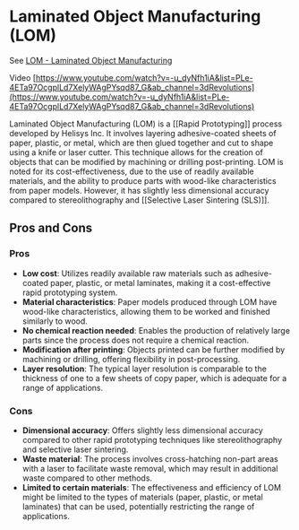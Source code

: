 # Laminated Object Manufacturing (LOM)
See [LOM - Laminated Object Manufacturing](https://en.wikipedia.org/wiki/Laminated_object_manufacturing)

Video [https://www.youtube.com/watch?v=-u_dyNfh1iA&list=PLe-4ETa97OcgplLd7XelyWAgPYsqd87_G&ab_channel=3dRevolutions](https://www.youtube.com/watch?v=-u_dyNfh1iA&list=PLe-4ETa97OcgplLd7XelyWAgPYsqd87_G&ab_channel=3dRevolutions)

Laminated Object Manufacturing (LOM) is a [[Rapid Prototyping]] process developed by Helisys Inc. It involves layering adhesive-coated sheets of paper, plastic, or metal, which are then glued together and cut to shape using a knife or laser cutter. This technique allows for the creation of objects that can be modified by machining or drilling post-printing. LOM is noted for its cost-effectiveness, due to the use of readily available materials, and the ability to produce parts with wood-like characteristics from paper models. However, it has slightly less dimensional accuracy compared to stereolithography and [[Selective Laser Sintering (SLS)]].

## Pros and Cons

### Pros
- **Low cost**: Utilizes readily available raw materials such as adhesive-coated paper, plastic, or metal laminates, making it a cost-effective rapid prototyping system.
- **Material characteristics**: Paper models produced through LOM have wood-like characteristics, allowing them to be worked and finished similarly to wood.
- **No chemical reaction needed**: Enables the production of relatively large parts since the process does not require a chemical reaction.
- **Modification after printing**: Objects printed can be further modified by machining or drilling, offering flexibility in post-processing.
- **Layer resolution**: The typical layer resolution is comparable to the thickness of one to a few sheets of copy paper, which is adequate for a range of applications.

### Cons
- **Dimensional accuracy**: Offers slightly less dimensional accuracy compared to other rapid prototyping techniques like stereolithography and selective laser sintering.
- **Waste material**: The process involves cross-hatching non-part areas with a laser to facilitate waste removal, which may result in additional waste compared to other methods.
- **Limited to certain materials**: The effectiveness and efficiency of LOM might be limited to the types of materials (paper, plastic, or metal laminates) that can be used, potentially restricting the range of applications.
